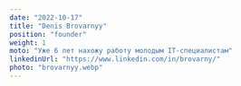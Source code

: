 ```yaml
---
date: "2022-10-17"
title: "Denis Brovarnyy"
position: "founder"
weight: 1
moto: "Уже 6 лет нахожу работу молодым IT-специалистам"
linkedinUrl: "https://www.linkedin.com/in/brovarny/" 
photo: "brovarnyy.webp"
---
```

